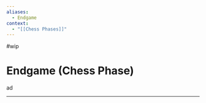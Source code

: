 ```yaml
---
aliases:
  - Endgame
context:
  - "[[Chess Phases]]"
---
```


#wip

# Endgame (Chess Phase)

ad

---

